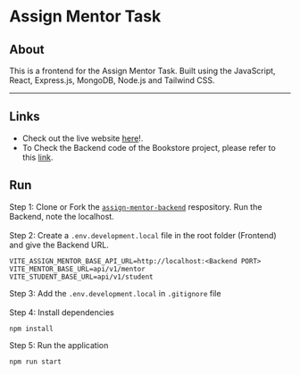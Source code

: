# Assign Mentor Task
## About

This is a frontend for the Assign Mentor Task. Built using the JavaScript, React, Express.js, MongoDB, Node.js and Tailwind CSS.<br /><hr />
## Links
- Check out the live website [here](https://assign-mentor-selvan.netlify.app/student)!.
- To Check the Backend code of the Bookstore project, please refer to this [link](https://github.com/Selvan-S/assign-mentor-backend).
## Run
Step 1: Clone or Fork the [`assign-mentor-backend`](https://github.com/Selvan-S/assign-mentor-backend) respository. Run the Backend, note the localhost.<br /><br/>
Step 2: Create a `.env.development.local` file in the root folder (Frontend) and give the Backend URL.
```
VITE_ASSIGN_MENTOR_BASE_API_URL=http://localhost:<Backend PORT>
VITE_MENTOR_BASE_URL=api/v1/mentor
VITE_STUDENT_BASE_URL=api/v1/student
```
Step 3: Add the `.env.development.local` in `.gitignore` file <br/> <br/>
Step 4: Install dependencies
```
npm install
```
Step 5: Run the application
```
npm run start
```
